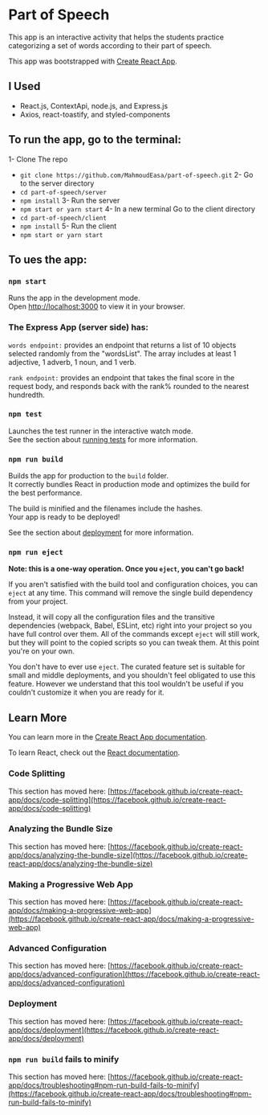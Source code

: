 # Part of Speech

This app is an interactive activity that helps the students practice categorizing a set of words according to their part of speech.

This app was bootstrapped with [Create React App](https://github.com/facebook/create-react-app).

## I Used

* React.js, ContextApi, node.js, and Express.js
* Axios, react-toastify, and styled-components

## To run the app, go to the terminal:

1- Clone The repo
   * `git clone https://github.com/MahmoudEasa/part-of-speech.git`
2- Go to the server directory
   * `cd part-of-speech/server`
   * `npm install`
3- Run the server
   * `npm start or yarn start`
4- In a new terminal Go to the client directory
   * `cd part-of-speech/client`
   * `npm install`
5- Run the client
   * `npm start or yarn start`

## To ues the app:
### `npm start`

Runs the app in the development mode.\
Open [http://localhost:3000](http://localhost:3000) to view it in your browser.

### The Express App (server side) has:

`words endpoint:` provides an endpoint that returns a list of 10 objects selected randomly from the "wordsList". The array includes at least 1 adjective, 1 adverb, 1 noun, and 1 verb.

`rank endpoint:` provides an endpoint that takes the final score in the request body, and responds back with the rank% rounded to the nearest hundredth.



### `npm test`

Launches the test runner in the interactive watch mode.\
See the section about [running tests](https://facebook.github.io/create-react-app/docs/running-tests) for more information.

### `npm run build`

Builds the app for production to the `build` folder.\
It correctly bundles React in production mode and optimizes the build for the best performance.

The build is minified and the filenames include the hashes.\
Your app is ready to be deployed!

See the section about [deployment](https://facebook.github.io/create-react-app/docs/deployment) for more information.

### `npm run eject`

**Note: this is a one-way operation. Once you `eject`, you can't go back!**

If you aren't satisfied with the build tool and configuration choices, you can `eject` at any time. This command will remove the single build dependency from your project.

Instead, it will copy all the configuration files and the transitive dependencies (webpack, Babel, ESLint, etc) right into your project so you have full control over them. All of the commands except `eject` will still work, but they will point to the copied scripts so you can tweak them. At this point you're on your own.

You don't have to ever use `eject`. The curated feature set is suitable for small and middle deployments, and you shouldn't feel obligated to use this feature. However we understand that this tool wouldn't be useful if you couldn't customize it when you are ready for it.

## Learn More

You can learn more in the [Create React App documentation](https://facebook.github.io/create-react-app/docs/getting-started).

To learn React, check out the [React documentation](https://reactjs.org/).

### Code Splitting

This section has moved here: [https://facebook.github.io/create-react-app/docs/code-splitting](https://facebook.github.io/create-react-app/docs/code-splitting)

### Analyzing the Bundle Size

This section has moved here: [https://facebook.github.io/create-react-app/docs/analyzing-the-bundle-size](https://facebook.github.io/create-react-app/docs/analyzing-the-bundle-size)

### Making a Progressive Web App

This section has moved here: [https://facebook.github.io/create-react-app/docs/making-a-progressive-web-app](https://facebook.github.io/create-react-app/docs/making-a-progressive-web-app)

### Advanced Configuration

This section has moved here: [https://facebook.github.io/create-react-app/docs/advanced-configuration](https://facebook.github.io/create-react-app/docs/advanced-configuration)

### Deployment

This section has moved here: [https://facebook.github.io/create-react-app/docs/deployment](https://facebook.github.io/create-react-app/docs/deployment)

### `npm run build` fails to minify

This section has moved here: [https://facebook.github.io/create-react-app/docs/troubleshooting#npm-run-build-fails-to-minify](https://facebook.github.io/create-react-app/docs/troubleshooting#npm-run-build-fails-to-minify)
